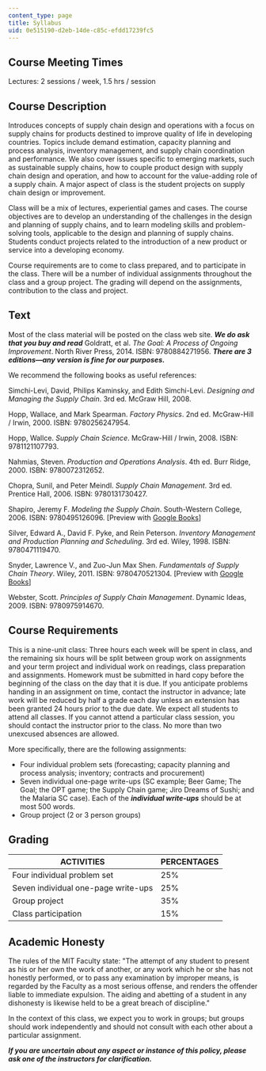 ```yaml
---
content_type: page
title: Syllabus
uid: 0e515190-d2eb-14de-c85c-efdd17239fc5
---
```


Course Meeting Times
--------------------

Lectures: 2 sessions / week, 1.5 hrs / session

Course Description
------------------

Introduces concepts of supply chain design and operations with a focus on supply chains for products destined to improve quality of life in developing countries. Topics include demand estimation, capacity planning and process analysis, inventory management, and supply chain coordination and performance. We also cover issues specific to emerging markets, such as sustainable supply chains, how to couple product design with supply chain design and operation, and how to account for the value-adding role of a supply chain. A major aspect of class is the student projects on supply chain design or improvement.

Class will be a mix of lectures, experiential games and cases. The course objectives are to develop an understanding of the challenges in the design and planning of supply chains, and to learn modeling skills and problem-solving tools, applicable to the design and planning of supply chains. Students conduct projects related to the introduction of a new product or service into a developing economy.

Course requirements are to come to class prepared, and to participate in the class. There will be a number of individual assignments throughout the class and a group project. The grading will depend on the assignments, contribution to the class and project.

Text
----

Most of the class material will be posted on the class web site. **_We do ask that you buy and read_** Goldratt, et al. _The Goal: A Process of Ongoing Improvement_. North River Press, 2014. ISBN: 9780884271956. **_There are 3 editions—any version is fine for our purposes._**

We recommend the following books as useful references:

Simchi-Levi, David, Philips Kaminsky, and Edith Simchi-Levi. _Designing and Managing the Supply Chain_. 3rd ed. McGraw Hill, 2008.

Hopp, Wallace, and Mark Spearman. _Factory Physics_. 2nd ed. McGraw-Hill / Irwin, 2000. ISBN: 9780256247954.

Hopp, Wallce. _Supply Chain Science_. McGraw-Hill / Irwin, 2008. ISBN: 9781121107793.

Nahmias, Steven. _Production and Operations Analysis_. 4th ed. Burr Ridge, 2000. ISBN: 9780072312652.

Chopra, Sunil, and Peter Meindl. _Supply Chain Management_. 3rd ed. Prentice Hall, 2006. ISBN: 9780131730427.

Shapiro, Jeremy F. _Modeling the Supply Chain_. South-Western College, 2006. ISBN: 9780495126096. \[Preview with [Google Books](http://books.google.com/books?id=XvmY2BQ1Q30C&pg=PAfrontcover)\]

Silver, Edward A., David F. Pyke, and Rein Peterson. _Inventory Management and Production Planning and Scheduling_. 3rd ed. Wiley, 1998. ISBN: 9780471119470.

Snyder, Lawrence V., and Zuo-Jun Max Shen. _Fundamentals of Supply Chain Theory_. Wiley, 2011. ISBN: 9780470521304. \[Preview with [Google Books](http://books.google.com/books?id=U7GTrLyVnPMC&pg=PAfrontcover)\]

Webster, Scott. _Principles of Supply Chain Management_. Dynamic Ideas, 2009. ISBN: 9780975914670.

Course Requirements
-------------------

This is a nine-unit class: Three hours each week will be spent in class, and the remaining six hours will be split between group work on assignments and your term project and individual work on readings, class preparation and assignments. Homework must be submitted in hard copy before the beginning of the class on the day that it is due. If you anticipate problems handing in an assignment on time, contact the instructor in advance; late work will be reduced by half a grade each day unless an extension has been granted 24 hours prior to the due date. We expect all students to attend all classes. If you cannot attend a particular class session, you should contact the instructor prior to the class. No more than two unexcused absences are allowed.

More specifically, there are the following assignments:

*   Four individual problem sets (forecasting; capacity planning and process analysis; inventory; contracts and procurement)
*   Seven individual one-page write-ups (SC example; Beer Game; The Goal; the OPT game; the Supply Chain game; Jiro Dreams of Sushi; and the Malaria SC case). Each of the **_individual write-ups_** should be at most 500 words.
*   Group project (2 or 3 person groups)

Grading
-------

| ACTIVITIES | PERCENTAGES |
| --- | --- |
| Four individual problem set | 25% |
| Seven individual one-page write-ups | 25% |
| Group project | 35% |
| Class participation | 15% 

Academic Honesty
----------------

The rules of the MIT Faculty state: "The attempt of any student to present as his or her own the work of another, or any work which he or she has not honestly performed, or to pass any examination by improper means, is regarded by the Faculty as a most serious offense, and renders the offender liable to immediate expulsion. The aiding and abetting of a student in any dishonesty is likewise held to be a great breach of discipline."

In the context of this class, we expect you to work in groups; but groups should work independently and should not consult with each other about a particular assignment.

**_If you are uncertain about any aspect or instance of this policy, please ask one of the instructors for clarification._**